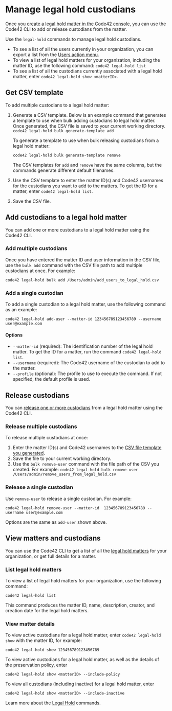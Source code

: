 # Manage legal hold custodians

Once you [create a legal hold matter in the Code42 console](https://support.code42.com/Administrator/Cloud/Configuring/Create_a_legal_hold_matter#Step_1:_Create_a_matter), you can use the Code42 CLI to add or release custodians from the matter.

Use the `legal-hold` commands to manage legal hold custodians.
 - To see a list of all the users currently in your organization, you can export a list from the [Users action menu](https://support.code42.com/Administrator/Cloud/Code42_console_reference/Users_reference#Action_menu).
 - To view a list of legal hold matters for your organization, including the matter ID, use the following command:
   `code42 legal-hold list`
 - To see a list of all the custodians currently associated with a legal hold matter, enter `code42 legal-hold show <matterID>`.


## Get CSV template

To add multiple custodians to a legal hold matter:

1. Generate a CSV template. Below is an example command that generates a template to use when bulk adding custodians to legal hold matter. Once generated, the CSV file is saved to your current working directory.
    `code42 legal-hold bulk generate-template add`

    To generate a template to use when bulk releasing custodians from a legal hold matter:

    `code42 legal-hold bulk generate-template remove`

    The CSV templates for `add` and `remove` have the same columns, but the commands generate different default filenames.

2. Use the CSV template to enter the matter ID(s) and Code42 usernames for the custodians you want to add to the matters.
To get the ID for a matter, enter `code42 legal-hold list`.
3. Save the CSV file.

## Add custodians to a legal hold matter

You can add one or more custodians to a legal hold matter using the Code42 CLI.

### Add multiple custodians
Once you have entered the matter ID and user information in the CSV file, use the `bulk add` command with the CSV file path to add multiple custodians at once. For example:

`code42 legal-hold bulk add /Users/admin/add_users_to_legal_hold.csv`

### Add a single custodian

To add a single custodian to a legal hold matter, use the following command as an example:

`code42 legal-hold add-user --matter-id 123456789123456789 --username user@example.com`

#### Options

 - `--matter-id` (required):   The identification number of the legal hold matter. To get the ID for a matter, run the command `code42 legal-hold list`.
 - `--username` (required):    The Code42 username of the custodian to add to the matter.
 - `--profile` (optional):     The profile to use to execute the command. If not specified, the default profile is used.

## Release custodians
You can [release one or more custodians](https://support.code42.com/Administrator/Cloud/Configuring/Create_a_legal_hold_matter#Release_or_reactivate_custodians) from a legal hold matter using the Code42 CLI.

### Release multiple custodians

To release multiple custodians at once:

1. Enter the matter ID(s) and Code42 usernames to the [CSV file template you generated](#get-csv-template).
2. Save the file to your current working directory.
3. Use the `bulk remove-user` command with the file path of the CSV you created. For example:
    `code42 legal-hold bulk remove-user /Users/admin/remove_users_from_legal_hold.csv`

### Release a single custodian

Use `remove-user` to release a single custodian. For example:

`code42 legal-hold remove-user --matter-id  123456789123456789 --username user@example.com`

Options are the same as `add-user` shown above.

## View matters and custodians

You can use the Code42 CLI to get a list of all the [legal hold matters](https://support.code42.com/Administrator/Cloud/Code42_console_reference/Legal_Hold_reference#All_Matters) for your organization, or get full details for a matter.

### List legal hold matters

To view a list of legal hold matters for your organization, use the following command:

`code42 legal-hold list`

This command produces the matter ID, name, description, creator, and creation date for the legal hold matters.

### View matter details

To view active custodians for a legal hold matter, enter `code42 legal-hold show` with the matter ID, for example:

`code42 legal-hold show 123456789123456789`

To view active custodians for a legal hold matter, as well as the details of the preservation policy, enter

`code42 legal-hold show <matterID> --include-policy`

To view all custodians (including inactive) for a legal hold matter, enter

`code42 legal-hold show <matterID> --include-inactive`

Learn more about the [Legal Hold](../commands/legalhold.md) commands.
